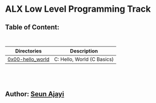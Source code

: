 # ALX Low Level Programming Track

## Table of Content: 
<br />

| Directories | Description | 
--- | ---
[0x00-hello_world](./0x00-hello_world) | C: Hello, World (C Basics)

# 
<br>

## **Author:** [Seun Ajayi](https://github.com/Seun-A)